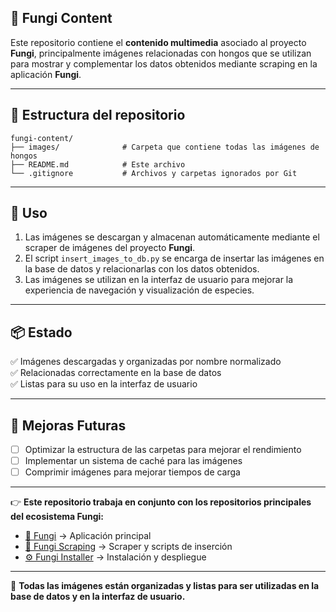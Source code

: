 ## 🍄 **Fungi Content**  

Este repositorio contiene el **contenido multimedia** asociado al proyecto **Fungi**, principalmente imágenes relacionadas con hongos que se utilizan para mostrar y complementar los datos obtenidos mediante scraping en la aplicación **Fungi**.  

---

## 📁 **Estructura del repositorio**  
```
fungi-content/
├── images/              # Carpeta que contiene todas las imágenes de hongos
├── README.md            # Este archivo
└── .gitignore           # Archivos y carpetas ignorados por Git
```

---

## 🚀 **Uso**  
1. Las imágenes se descargan y almacenan automáticamente mediante el scraper de imágenes del proyecto **Fungi**.  
2. El script `insert_images_to_db.py` se encarga de insertar las imágenes en la base de datos y relacionarlas con los datos obtenidos.  
3. Las imágenes se utilizan en la interfaz de usuario para mejorar la experiencia de navegación y visualización de especies.  

---

## 📦 **Estado**  
✅ Imágenes descargadas y organizadas por nombre normalizado  
✅ Relacionadas correctamente en la base de datos  
✅ Listas para su uso en la interfaz de usuario  

---

## 🌟 **Mejoras Futuras**  
- [ ] Optimizar la estructura de las carpetas para mejorar el rendimiento  
- [ ] Implementar un sistema de caché para las imágenes  
- [ ] Comprimir imágenes para mejorar tiempos de carga  

---

👉 **Este repositorio trabaja en conjunto con los repositorios principales del ecosistema Fungi:**  
- [🍄 Fungi](https://github.com/mgrl39/fungi) → Aplicación principal  
- [🤖 Fungi Scraping](https://github.com/mgrl39/fungi-scraping) → Scraper y scripts de inserción  
- [⚙️ Fungi Installer](https://github.com/mgrl39/fungi-installer) → Instalación y despliegue  

---

📸 **Todas las imágenes están organizadas y listas para ser utilizadas en la base de datos y en la interfaz de usuario.**
